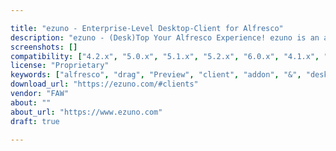 ```yaml
---

title: "ezuno - Enterprise-Level Desktop-Client for Alfresco"
description: "ezuno - (Desk)Top Your Alfresco Experience! ezuno is an additive desktop client for Alfresco that comes with really cool productivity features for daily work. And with seamless Alfresco Share integration! ezuno runs both on Windows and Mac (and even Linux) and significantly speeds up 80% of your daily interactions when working with Alfresco! ... and it's FREE for 10 users! Request FREE full-featured non-expiring trial for 10 users! What users say: \\\"ezuno is an excellent time-saving tool for daily work with Alfresco. Great team of developers and support stuff always ready to meet all wishes and necessities of even a very demanding customer!\\\", Oleksandr Otava (Scientific IT Head, AFFiRiS) \\\"Supportive add-on for Alfresco I don't want to miss again."
screenshots: []
compatibility: ["4.2.x", "5.0.x", "5.1.x", "5.2.x", "6.0.x", "4.1.x", "4.2.x", "5.0.x", "5.1.x", "5.2.x", "6.0.x"]
license: "Proprietary"
keywords: ["alfresco", "drag", "Preview", "client", "addon", "&", "desktop", "share", "plugin", "community", "drop", "search", "productivity", "full-text", "integration"]
download_url: "https://ezuno.com/#clients"
vendor: "FAW"
about: ""
about_url: "https://www.ezuno.com"
draft: true

---
```


